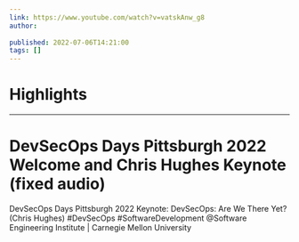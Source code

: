 ```yaml
---
link: https://www.youtube.com/watch?v=vatskAnw_g8
author: 
   
published: 2022-07-06T14:21:00
tags: []
---
```

# Highlights


---
# DevSecOps Days Pittsburgh 2022 Welcome and Chris Hughes Keynote (fixed audio)
DevSecOps Days Pittsburgh 2022 Keynote: DevSecOps: Are We There Yet? (Chris Hughes) #DevSecOps #SoftwareDevelopment @Software Engineering Institute | Carnegie Mellon University